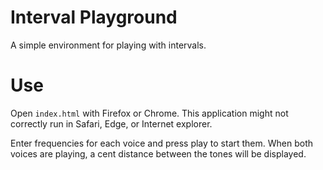 # Interval Playground

A simple environment for playing with intervals.

# Use

Open `index.html` with Firefox or Chrome. This application might not correctly
run in Safari, Edge, or Internet explorer.

Enter frequencies for each voice and press play to start them. When both voices
are playing, a cent distance between the tones will be displayed.
